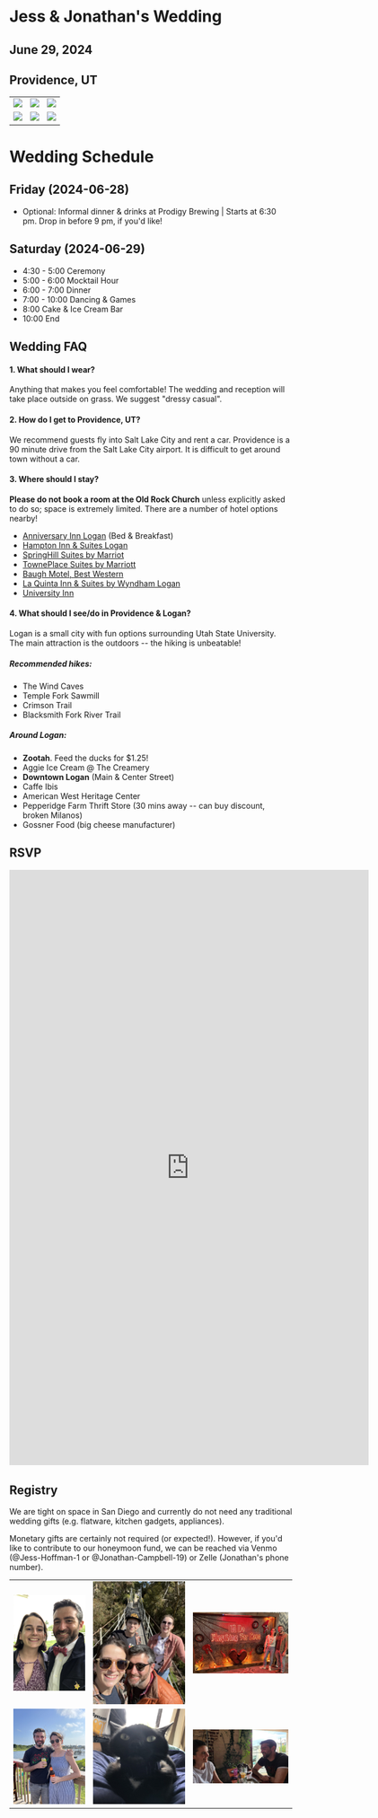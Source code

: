 # Jess & Jonathan's Wedding
## June 29, 2024
## Providence, UT

|   |   |   |
|---|---|---|
|![](/pictures/summer_utah_1.jpg) |  ![](/pictures/summer_utah_2.jpg) |  ![](/pictures/summer_utah_4.jpg)
|![](/pictures/joshuatree.jpg) |  ![](/pictures/jonathanandbabs.jpg) |  ![](/pictures/utahsnow.jpg)

# Wedding Schedule
## Friday (2024-06-28)
- Optional: Informal dinner & drinks at Prodigy Brewing | Starts at 6:30 pm. Drop in before 9 pm, if you'd like!
  
## Saturday (2024-06-29)
- 4:30 - 5:00 Ceremony
- 5:00 - 6:00 Mocktail Hour
- 6:00 - 7:00 Dinner
- 7:00 - 10:00 Dancing & Games
- 8:00 Cake & Ice Cream Bar
- 10:00 End

## Wedding FAQ
#### 1. What should I wear? 
Anything that makes you feel comfortable! The wedding and reception will take place outside on grass. We suggest "dressy casual".
#### 2. How do I get to Providence, UT?
We recommend guests fly into Salt Lake City and rent a car. Providence is a 90 minute drive from the Salt Lake City airport. It is difficult to get around town without a car.
#### 3. Where should I stay? 
**Please do not book a room at the Old Rock Church** unless explicitly asked to do so; space is extremely limited. There are a number of hotel options nearby!
- [Anniversary Inn Logan](https://anniversaryinn.com/?_gl=1%2Ac9x3k7%2A_ga%2AMTczOTM1NzI0My4xNjk4ODY3MzIy%2A_ga_HDN04DDFHD%2AMTY5ODg2NzMyMi4xLjAuMTY5ODg2NzMyMi42MC4wLjA.%2A_gcl_au%2AMTc3MDAyNTIwNy4xNjk4ODY3MzIy) (Bed & Breakfast)
- [Hampton Inn & Suites Logan](https://www.hilton.com/en/hotels/lgudahx-hampton-suites-logan/?SEO_id=GMB-AMER-HX-LGUDAHX&y_source=1_MTE5NTE1NDQtNzE1LWxvY2F0aW9uLndlYnNpdGU%3D)
- [SpringHill Suites by Marriot](https://www.marriott.com/en-us/hotels/slclg-springhill-suites-logan/overview/?scid=f2ae0541-1279-4f24-b197-a979c79310b0)
- [TownePlace Suites by Marriott](https://www.marriott.com/en-us/hotels/slctg-towneplace-suites-logan/overview/?gclid=CjwKCAiAp5qsBhAPEiwAP0qeJnNzCP9q8XLPqhkmK8p_CHdGbUFV5ic7A3XAbT2Cuj6eWdejIcoqgRoCiLMQAvD_BwE&gclsrc=aw.ds&cid=PAI_GLB0004YXD_GLE000BIM5_GLF000OETA)
- [Baugh Motel, Best Western](https://www.bestwestern.com/en_US/book/hotel-rooms.53014.html?iata=00171880&ssob=BLBWI0004G&cid=BLBWI0004G:google:gmb:53014)
- [La Quinta Inn & Suites by Wyndham Logan](https://www.wyndhamhotels.com/laquinta/logan-utah/la-quinta-logan/overview?CID=LC:6ysy27krtpcrqev:53449)
- [University Inn](https://hotel.usu.edu/)

#### 4. What should I see/do in Providence & Logan?
Logan is a small city with fun options surrounding Utah State University. The main attraction is the outdoors -- the hiking is unbeatable!
##### Recommended hikes:
- The Wind Caves
- Temple Fork Sawmill
- Crimson Trail
- Blacksmith Fork River Trail

##### Around Logan:
- **Zootah**. Feed the ducks for $1.25!
- Aggie Ice Cream @ The Creamery
- **Downtown Logan** (Main & Center Street)
- Caffe Ibis
- American West Heritage Center
- Pepperidge Farm Thrift Store (30 mins away -- can buy discount, broken Milanos)
- Gossner Food (big cheese manufacturer)

## RSVP
<iframe src="https://docs.google.com/forms/d/e/1FAIpQLSdg0v7PWcbjbDapeu2auTm6qU7A0672k2GflRwkfPhxafHpbA/viewform?embedded=true" width="640" height="1061" frameborder="0" marginheight="0" marginwidth="0">Loading…</iframe>

## Registry
We are tight on space in San Diego and currently do not need any traditional wedding gifts (e.g. flatware, kitchen gadgets, appliances). 

Monetary gifts are certainly not required (or expected!). However, if you'd like to contribute to our honeymoon fund, we can be reached via Venmo (@Jess-Hoffman-1 or @Jonathan-Campbell-19) or Zelle (Jonathan's phone number).

|   |   |   |
|---|---|---|
|![](/pictures/kentucky.jpg) | ![](/pictures/bridge.jpg)  | ![](/pictures/meatloaf.jpg) 
| ![](/pictures/holden.jpg) | ![](/pictures/babscollar.jpg)  |  ![](/pictures/halfwaycrooks.JPG)
